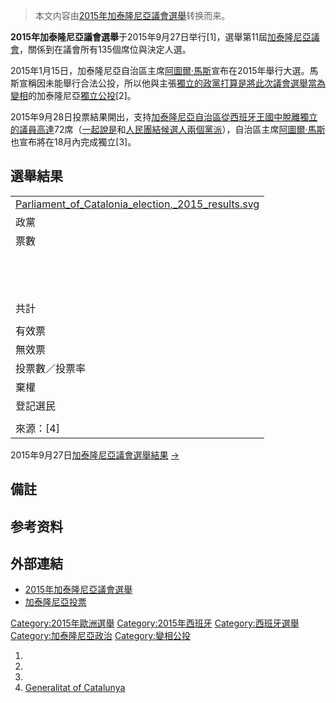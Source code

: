 > 本文内容由[2015年加泰隆尼亞議會選舉](https://zh.wikipedia.org/wiki/2015年加泰隆尼亞議會選舉)转换而来。


**2015年加泰隆尼亞議會選舉**于2015年9月27日举行\[1\]，選舉第11屆[加泰隆尼亞議會](https://zh.wikipedia.org/wiki/加泰隆尼亞議會 "wikilink")，關係到在議會所有135個席位與決定人選。

2015年1月15日，加泰隆尼亞自治區主席[阿圖爾·馬斯](../Page/阿圖爾·馬斯.md "wikilink")宣布在2015年舉行大選。馬斯宣稱因未能舉行合法公投，所以他與主張[獨立的政黨打算是將此次議會選舉當為](../Page/加泰隆尼亞獨立運動.md "wikilink")[變相](../Page/變相.md "wikilink")的加泰隆尼亞[獨立公投](../Page/獨立公投.md "wikilink")\[2\]。

2015年9月28日投票結果開出，支持[加泰隆尼亞自治區從](https://zh.wikipedia.org/wiki/加泰隆尼亞自治區 "wikilink")[西班牙王國中脫離獨立的議員高達](https://zh.wikipedia.org/wiki/西班牙王國 "wikilink")72席（[一起說是](../Page/一起說是.md "wikilink")和[人民團結候選人兩個黨派](https://zh.wikipedia.org/wiki/人民團結候選人 "wikilink")），自治區主席[阿圖爾·馬斯](../Page/阿圖爾·馬斯.md "wikilink")也宣布將在18月內完成獨立\[3\]。

## 選舉結果

|                                                                                                                                                                                                           |
| --------------------------------------------------------------------------------------------------------------------------------------------------------------------------------------------------------- |
| [Parliament_of_Catalonia_election,_2015_results.svg](https://zh.wikipedia.org/wiki/File:Parliament_of_Catalonia_election,_2015_results.svg "fig:Parliament_of_Catalonia_election,_2015_results.svg") |
| 政黨                                                                                                                                                                                                        |
| 票數                                                                                                                                                                                                        |
|                                                                                                                                                                                                           |
|                                                                                                                                                                                                           |
|                                                                                                                                                                                                           |
|                                                                                                                                                                                                           |
|                                                                                                                                                                                                           |
|                                                                                                                                                                                                           |
|                                                                                                                                                                                                           |
|                                                                                                                                                                                                           |
|                                                                                                                                                                                                           |
|                                                                                                                                                                                                           |
|                                                                                                                                                                                                           |
|                                                                                                                                                                                                           |
|                                                                                                                                                                                                           |
| 共計                                                                                                                                                                                                        |
|                                                                                                                                                                                                           |
| 有效票                                                                                                                                                                                                       |
| 無效票                                                                                                                                                                                                       |
| 投票數／投票率                                                                                                                                                                                                   |
| 棄權                                                                                                                                                                                                        |
| 登記選民                                                                                                                                                                                                      |
|                                                                                                                                                                                                           |
| 來源：\[4\]                                                                                                                                                                                                  |

 2015年9月27日[加泰隆尼亞議會選舉結果](https://zh.wikipedia.org/wiki/加泰隆尼亞議會 "wikilink") [→](https://zh.wikipedia.org/wiki/2017年加泰隆尼亞議會選舉#選舉結果 "wikilink")

## 備註

## 参考资料

## 外部連結

  - [2015年加泰隆尼亞議會選舉](http://www.parlament2015.cat/)
  - [加泰隆尼亞投票](http://www.cataloniavotes.cat/)

[Category:2015年歐洲選舉](https://zh.wikipedia.org/wiki/Category:2015年歐洲選舉 "wikilink") [Category:2015年西班牙](https://zh.wikipedia.org/wiki/Category:2015年西班牙 "wikilink") [Category:西班牙選舉](https://zh.wikipedia.org/wiki/Category:西班牙選舉 "wikilink") [Category:加泰隆尼亞政治](https://zh.wikipedia.org/wiki/Category:加泰隆尼亞政治 "wikilink") [Category:變相公投](https://zh.wikipedia.org/wiki/Category:變相公投 "wikilink")

1.
2.
3.
4.  [Generalitat of Catalunya](http://resultats.parlament2015.cat/09AU/DAU09999CM_L2.htm)
